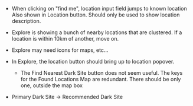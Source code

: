 - When clicking on "find me", location input field jumps to known location Also
  shown in Location button. Should only be used to show location description.

- Explore is showing a bunch of nearby locations that are clustered. If a
  location is within 10km of another, move on.

- Explore may need icons for maps, etc...

- In Explore, the location button should bring up to location popover.

  - The Find Nearest Dark Site button does not seem useful. The keys for the
    Found Locations Map are redundant. There should be only one, outside the map
    box

- Primary Dark Site -> Recommended Dark Site

